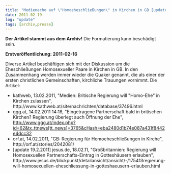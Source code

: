 ```yaml
---
title: "Medienecho auf \"Homoeheschließungen\" in Kirchen in GB [update 19.2.2011]"
date: 2011-02-19
log: "update"
tags: [archiv,presse]
---
```

**Der Artikel stammt aus dem Archiv!** Die Formatierung kann beschädigt sein.

**Erstveröffentlichung: 2011-02-16**

Diverse Artikel besch&auml;ftigen sich mit der Diskussion um die Eheschlie&szlig;ungen Homosexueller Paare in Kirchen in GB. In den Zusammenhang werden immer wieder die Quaker genannt, die als einer der ersten christlichen Gemeinschaften, kirchliche Trauungen vornimmt. Die Artikel:
<ul>
    <li>kathweb, 13.02.2011, &quot;Medien: Britische Regierung will &quot;Homo-Ehe&quot; in Kirchen zulassen&quot;,  http://www.kathweb.at/site/nachrichten/database/37496.html</li>
    <li>ggg.at, 14.02.2011 14:18, &quot;Eingetragene Partnerschaft bald in britischen Kirchen? Regierung &uuml;berlegt auch &Ouml;ffnung der Ehe&quot;, <a href="http://www.ggg.at/index.php?id=62&amp;tx_ttnews[tt_news]=3765&amp;cHash=eba2480d1b74e087a431f8442e4dcc32">http://www.ggg.at/index.php?id=62&amp;tx_ttnews[tt_news]=3765&amp;cHash=eba2480d1b74e087a431f8442e4dcc32</a></li>
    <li>orf.at, 14.02.2011, &quot;GB: Regierung f&uuml;r Homoeheschlie&szlig;ungen in Kirche&quot;,  http://orf.at/stories/2042081/</li>
    <li>[update 19.2.2011] jesus.de, 18.02.11, "Großbritannien: Regierung will Homosexuellen Partnerschafts-Eintrag in Gotteshäusern erlauben",  http://www.jesus.de/blickpunkt/detailansicht/ansicht/-/175413regierung-will-homosexuellen-eheschliessung-in-gotteshaeusern-erlauben.html</li>
</ul>
